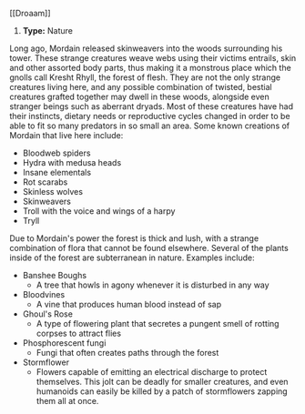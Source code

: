 [[Droaam]]
1. **Type:** Nature

Long ago, Mordain released skinweavers into the woods surrounding his tower. These strange creatures weave webs using their victims entrails, skin and other assorted body parts, thus making it a monstrous place which the gnolls call Kresht Rhyll, the forest of flesh. They are not the only strange creatures living here, and any possible combination of twisted, bestial creatures grafted together may dwell in these woods, alongside even stranger beings such as aberrant dryads. Most of these creatures have had their instincts, dietary needs or reproductive cycles changed in order to be able to fit so many predators in so small an area. Some known creations of Mordain that live here include:
- Bloodweb spiders
- Hydra with medusa heads
- Insane elementals
- Rot scarabs
- Skinless wolves
- Skinweavers
- Troll with the voice and wings of a harpy
- Tryll

Due to Mordain's power the forest is thick and lush, with a strange combination of flora that cannot be found elsewhere. Several of the plants inside of the forest are subterranean in nature. Examples include:
- Banshee Boughs
	- A tree that howls in agony whenever it is disturbed in any way
- Bloodvines
	- A vine that produces human blood instead of sap
- Ghoul's Rose
	- A type of flowering plant that secretes a pungent smell of rotting corpses to attract flies
- Phosphorescent fungi
	- Fungi that often creates paths through the forest
- Stormflower
	- Flowers capable of emitting an electrical discharge to protect themselves. This jolt can be deadly for smaller creatures, and even humanoids can easily be killed by a patch of stormflowers zapping them all at once.